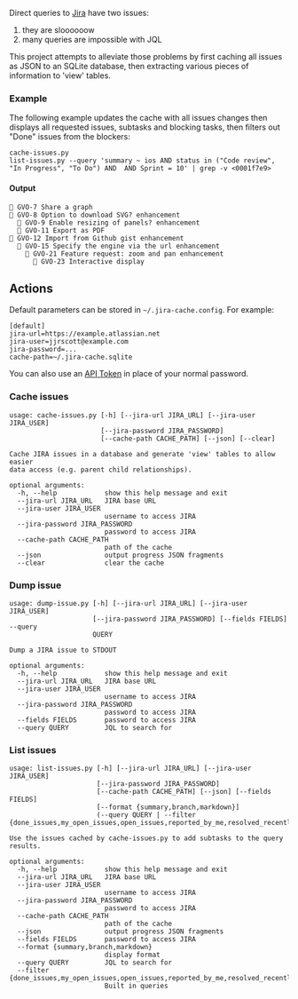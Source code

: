 
Direct queries to [Jira](https://www.atlassian.com/software/jira) have two issues:

1. they are sloooooow
2. many queries are impossible with JQL

This project attempts to alleviate those problems by first caching all issues as JSON to an SQLite database, then extracting various pieces of information to 'view' tables.

### Example

The following example updates the cache with all issues changes then displays all requested issues, subtasks and blocking tasks, then filters out "Done" issues from the blockers:

```shell
cache-issues.py
list-issues.py --query 'summary ~ ios AND status in ("Code review", "In Progress", "To Do") AND  AND Sprint = 10' | grep -v <0001f7e9>
```

#### Output

```
🔶 GVO-7 Share a graph
🔴 GVO-8 Option to download SVG? enhancement
  🔴 GVO-9 Enable resizing of panels? enhancement
  🔴 GVO-11 Export as PDF
🔶 GVO-12 Import from Github gist enhancement
  🔶 GVO-15 Specify the engine via the url enhancement
    🔶 GVO-21 Feature request: zoom and pan enhancement
      🔴 GVO-23 Interactive display
```

## Actions

Default parameters can be stored in `~/.jira-cache.config`. For example:

```
[default]
jira-url=https://example.atlassian.net
jira-user=jjrscott@example.com
jira-password=...
cache-path=~/.jira-cache.sqlite
```

You can also use an [API Token](https://id.atlassian.com/manage-profile/security/api-tokens) in place of your normal password.

### Cache issues

```
usage: cache-issues.py [-h] [--jira-url JIRA_URL] [--jira-user JIRA_USER]
                       [--jira-password JIRA_PASSWORD]
                       [--cache-path CACHE_PATH] [--json] [--clear]

Cache JIRA issues in a database and generate 'view' tables to allow easier
data access (e.g. parent child relationships).

optional arguments:
  -h, --help            show this help message and exit
  --jira-url JIRA_URL   JIRA base URL
  --jira-user JIRA_USER
                        username to access JIRA
  --jira-password JIRA_PASSWORD
                        password to access JIRA
  --cache-path CACHE_PATH
                        path of the cache
  --json                output progress JSON fragments
  --clear               clear the cache
```

### Dump issue

```
usage: dump-issue.py [-h] [--jira-url JIRA_URL] [--jira-user JIRA_USER]
                     [--jira-password JIRA_PASSWORD] [--fields FIELDS] --query
                     QUERY

Dump a JIRA issue to STDOUT

optional arguments:
  -h, --help            show this help message and exit
  --jira-url JIRA_URL   JIRA base URL
  --jira-user JIRA_USER
                        username to access JIRA
  --jira-password JIRA_PASSWORD
                        password to access JIRA
  --fields FIELDS       password to access JIRA
  --query QUERY         JQL to search for
```

### List issues

```
usage: list-issues.py [-h] [--jira-url JIRA_URL] [--jira-user JIRA_USER]
                      [--jira-password JIRA_PASSWORD]
                      [--cache-path CACHE_PATH] [--json] [--fields FIELDS]
                      [--format {summary,branch,markdown}]
                      (--query QUERY | --filter {done_issues,my_open_issues,open_issues,reported_by_me,resolved_recently,updated_recently,viewed_recently})

Use the issues cached by cache-issues.py to add subtasks to the query results.

optional arguments:
  -h, --help            show this help message and exit
  --jira-url JIRA_URL   JIRA base URL
  --jira-user JIRA_USER
                        username to access JIRA
  --jira-password JIRA_PASSWORD
                        password to access JIRA
  --cache-path CACHE_PATH
                        path of the cache
  --json                output progress JSON fragments
  --fields FIELDS       password to access JIRA
  --format {summary,branch,markdown}
                        display format
  --query QUERY         JQL to search for
  --filter {done_issues,my_open_issues,open_issues,reported_by_me,resolved_recently,updated_recently,viewed_recently}
                        Built in queries
```
